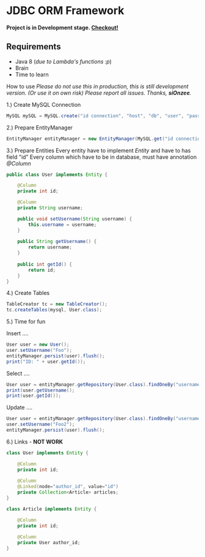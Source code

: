 # JDBC ORM Framework
**Project is in Development stage. [Checkout!](branch:develop)**

## Requirements
- Java 8 (_due to Lambda's functions :p_)
- Brain
- Time to learn


How to use
_Please do not use this in production, this is still development version. (Or use it on own risk)_
_Please report all issues. Thanks, __siOnzee__._

1.) Create MySQL Connection

```java
MySQL mySQL = MySQL.create("id connection", "host", "db", "user", "pass", 3306);
```

2.) Prepare EntityManager

```java
EntityManager entityManager = new EntityManager(MySQL.get("id connection"));
```

3.) Prepare Entities
Every entity have to implement _Entity_ and have to has field "id"
Every column which have to be in database, must have annotation _@Column_

```java
public class User implements Entity {

    @Column
    private int id;

    @Column
    private String username;

    public void setUsername(String username) {
        this.username = username;
    }
    
    public String getUsername() {
        return username;
    }
    
    public int getId() {
        return id;
    }
}
```

4.) Create Tables

```java
TableCreator tc = new TableCreator();
tc.createTables(mysql, User.class);
```

5.) Time for fun

Insert ....
```java
User user = new User();
user.setUsername("Foo");
entityManager.persist(user).flush();
print("ID: " + user.getId());
```

Select ....
```java
User user = entityManager.getRepository(User.class).findOneBy("username", "Foo");
print(user.getUsername();
print(user.getId());
```

Update ....
```java
User user = entityManager.getRepository(User.class).findOneBy("username", "Foo");
user.setUsername("Foo2");
entityManager.persist(user).flush();
```

6.) Links - **NOT WORK**

```java
class User implements Entity {

    @Column
    private int id;
    
    @Column
    @Linked(node="author_id", value="id")
    private Collection<Article> articles;
}

class Article implements Entity {

    @Column
    private int id;
    
    @Column
    private User author_id;
}
```
